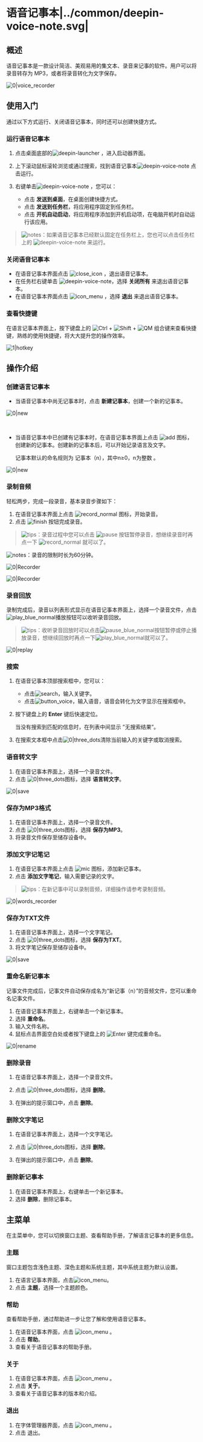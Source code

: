 # 语音记事本|../common/deepin-voice-note.svg|

## 概述

语音记事本是一款设计简洁、美观易用的集文本、录音来记事的软件。用户可以将录音转存为 MP3，或者将录音转化为文字保存。

![0|voice_recorder](jpg/add-text.png)


## 使用入门

通过以下方式运行、关闭语音记事本，同时还可以创建快捷方式。

### 运行语音记事本

1. 点击桌面底部的![deepin-launcher](icon/deepin-launcher.svg) ，进入启动器界面。
2. 上下滚动鼠标滚轮浏览或通过搜索，找到语音记事本![deepin-voice-note](icon/deepin-voice-note.svg) 点击运行。
3. 右键单击![deepin-voice-note](icon/deepin-voice-note.svg) ，您可以：

   - 点击 **发送到桌面**，在桌面创建快捷方式。
   - 点击 **发送到任务栏**，将应用程序固定到任务栏。
   - 点击 **开机自动启动**，将应用程序添加到开机启动项，在电脑开机时自动运行该应用。

> ![notes](icon/notes.svg)：如果语音记事本已经默认固定在任务栏上，您也可以点击任务栏上的 ![deepin-voice-note](icon/deepin-voice-note.svg) 来运行。

### 关闭语音记事本

- 在语音记事本界面点击  ![close_icon](icon/close_icon.svg) ，退出语音记事本。
- 在任务栏右键单击 ![deepin-voice-note](icon/deepin-voice-note.svg)，选择 **关闭所有** 来退出语音记事本。
- 在语音记事本界面点击 ![icon_menu](icon/icon_menu.svg) ，选择 **退出** 来退出语音记事本。

### 查看快捷键

在语言记事本界面上，按下键盘上的 ![Ctrl](icon/Ctrl.svg) + ![Shift](icon/Shift.svg) + ![QM](icon/QM.svg) 组合键来查看快捷键，熟练的使用快捷键，将大大提升您的操作效率。

 ![1|hotkey](jpg/hotkey.png)

## 操作介绍

### 创建语言记事本

- 当语音记事本中尚无记事本时，点击 **新建记事本**，创建一个新的记事本。

![0|new](jpg/create.png)

&nbsp;&nbsp;&nbsp;&nbsp;&nbsp;&nbsp;&nbsp;&nbsp;&nbsp;&nbsp;&nbsp;&nbsp;&nbsp;

- 当语音记事本中已创建有记事本时，在语音记事本界面上点击 ![add](icon/circlebutton_add2.svg) 图标，创建新的记事本。创建新的记事本后，可以开始记录语言及文字。

  记事本默认的命名规则为 记事本（n），其中n≥0，n为整数 。

![0|new](jpg/create1.png)


### 录制音频

轻松两步，完成一段录音，基本录音步骤如下：

1. 在语音记事本界面上点击 ![record_normal](icon/record_normal.svg) 图标，开始录音。
2. 点击 ![finish](icon/finish_normal.svg) 按钮完成录音。

> ![tips](icon/tips.svg)：录音过程中您可以点击 ![pause](icon/pause_red_normal.svg) 按钮暂停录音，想继续录音时再点一下 ![record_normal](icon/record_normal.svg) 就可以了。

![notes](icon/notes.svg)：录音的限制时长为60分钟。

![0|Recorder](jpg/recorder1.png)

![0|Recorder](jpg/recorder2.png)

### 录音回放

录制完成后，录音以列表形式显示在语音记事本界面上，选择一个录音文件，点击![play_blue_normal](icon/play_blue_normal.svg)播放按钮可以收听录音回放。

> ![tips](icon/tips.svg)：收听录音回放时可以点击![pause_blue_normal](icon/pause_blue_normal.svg)按钮暂停或停止播放录音，想继续回放时再点一下![play_blue_normal](icon/play_blue_normal.svg)就可以了。

![0|replay](jpg/replay.png)


### 搜索

1. 在语音记事本顶部搜索框中，您可以：

   - 点击![search](icon/search.svg)，输入关键字。
   - 点击![button_voice](icon/button_voice.svg)，输入语音，语音会转化为文字显示在搜索框中。

2. 按下键盘上的 **Enter** 键后快速定位。

   当没有搜索到匹配的信息时，在列表中间显示 ”无搜索结果”。

3. 在搜索文本框中点击![0|three_dots](icon/close_normal-2.svg)清除当前输入的关键字或取消搜索。


### 语音转文字

1. 在语音记事本界面上，选择一个录音文件。
2. 点击 ![0|three_dots](icon/more_normal.svg)图标，选择 **语言转文字**。

![0|save](jpg/toVoice.png)


### 保存为MP3格式

1. 在语音记事本界面上，选择一个录音文件。
2. 点击 ![0|three_dots](icon/more_normal.svg)图标，选择 **保存为MP3**。
3. 将录音文件保存至储存设备中。


### 添加文字记笔记

1. 在语音记事本界面上点击 ![mic](icon/circlebutton_add2.svg) 图标，添加新记事本。
2. 点击 **添加文字笔记**，输入需要记录的文字。

> ![tips](icon/tips.svg)：在新记事中可以录制音频，详细操作请参考录制音频。

![0|words_recorder](jpg/add-text.png)


### 保存为TXT文件

1. 在语音记事本界面上，选择一个文字笔记。
2. 点击 ![0|three_dots](icon/more_normal.svg)图标，选择 **保存为TXT**。
3. 将文字笔记保存至储存设备中。

![0|save](jpg/toTxT.png)

### 重命名新记事本

记事文件完成后，记事文件自动保存成名为“新记事（n）”的音频文件，您可以重命名记事文件。

1. 在语音记事本界面上，右键单击一个新记事本。
2. 选择 **重命名**。
3. 输入文件名称。
4. 鼠标点击界面空白处或者按下键盘上的 ![Enter](icon/Enter.svg) 键完成重命名。

![0|rename](jpg/rename.png)


### 删除录音

1. 在语音记事本界面上，选择一个录音文件。
2. 点击 ![0|three_dots](icon/more_normal.svg)图标，选择 **删除**。

3. 在弹出的提示窗口中，点击 **删除**。


### 删除文字笔记

1. 在语音记事本界面上，选择一个文字笔记。
2. 点击 ![0|three_dots](icon/more_normal.svg)图标，选择 **删除**。

3. 在弹出的提示窗口中，点击 **删除**。


### 删除新记事本

1. 在语音记事本界面上，右键单击一个新记事本。
2. 选择 **删除**，删除记事本。


## 主菜单

在主菜单中，您可以切换窗口主题、查看帮助手册，了解语言记事本的更多信息。

### 主题

窗口主题包含浅色主题、深色主题和系统主题，其中系统主题为默认设置。

1. 在语言记事本界面，点击![icon_menu](icon/icon_menu.svg)。
2. 点击 **主题**，选择一个主题颜色。

### 帮助

查看帮助手册，通过帮助进一步让您了解和使用语音记事本。

1. 在语音记事本界面，点击  ![icon_menu](icon/icon_menu.svg) 。
2. 点击 **帮助**。
3. 查看关于语音记事本的帮助手册。

### 关于

1. 在语音记事本界面，点击  ![icon_menu](icon/icon_menu.svg) 。
2. 点击 **关于**。
3. 查看关于语音记事本的版本和介绍。

### 退出

1. 在字体管理器界面，点击  ![icon_menu](icon/icon_menu.svg)  。
2. 点击 退出。



